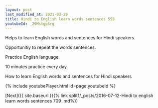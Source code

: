 ```yaml
---
layout: post
last_modified_at: 2021-03-29
title: Hindi to English learn words sentences 559 
youtubeId: _29MstgpSrg
---
```

 
 
Helps to learn English words and sentences for Hindi speakers.

Opportunitiy to repeat the words sentences. 

Practice English language. 
 
10 minutes practice every day. 
 
How to learn English words and sentences for Hindi speakers 
 
{% include youtubePlayer.html id=page.youtubeId %}
 
 
[Next]({{ site.baseurl }}{% link  split1/_posts/2016-07-12-Hindi to english learn words sentences 709 .md%})
 
